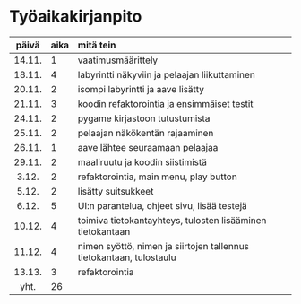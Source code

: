 # Työaikakirjanpito

| päivä | aika | mitä tein  |
| :----:|:-----| :-----|
| 14.11. | 1    | vaatimusmäärittely |
| 18.11. | 4    | labyrintti näkyviin ja pelaajan liikuttaminen |
| 20.11. | 2    | isompi labyrintti ja aave lisätty |
| 21.11. | 3    | koodin refaktorointia ja ensimmäiset testit |
| 24.11. | 2    | pygame kirjastoon tutustumista |
| 25.11. | 2    | pelaajan näkökentän rajaaminen |
| 26.11. | 1    | aave lähtee seuraamaan pelaajaa |
| 29.11. | 2    | maaliruutu ja koodin siistimistä |
|  3.12. | 2    | refaktorointia, main menu, play button |
|  5.12. | 2    | lisätty suitsukkeet |
|  6.12. | 5    | UI:n parantelua, ohjeet sivu, lisää testejä |
| 10.12. | 4    | toimiva tietokantayhteys, tulosten lisääminen tietokantaan |
| 11.12. | 4    | nimen syöttö, nimen ja siirtojen tallennus tietokantaan, tulostaulu |
| 13.13. | 3    | refaktorointia |
| yht.   | 26   | |